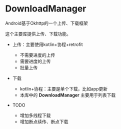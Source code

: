 # DownloadManager
Android基于Okhttp的一个上传、下载框架

这个主要库提供上传、下载功能。
- 上传：主要使用kotlin+协程+retrofit
  - 不需要进度的上传
  - 需要进度的上传
  - 批量上传

- 下载
  - kotlin+协程：主要是单个下载，比如app更新
  - 本库中的 **DownloadManager** 主要用于列表下载

- TODO
  - 增加多线程下载
  - 增加断点续传、断点下载
